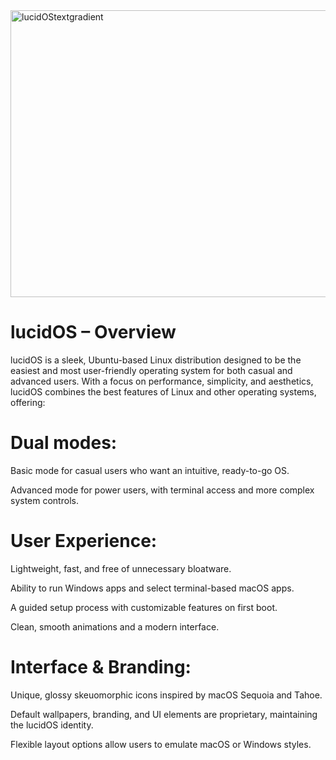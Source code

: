 <img width="1835" height="459" alt="lucidOStextgradient" src="https://github.com/user-attachments/assets/f7da42ae-0af3-4c82-8711-37f09fe0858f" />

# lucidOS – Overview

lucidOS is a sleek, Ubuntu-based Linux distribution designed to be the easiest and most user-friendly operating system for both casual and advanced users. With a focus on performance, simplicity, and aesthetics, lucidOS combines the best features of Linux and other operating systems, offering:

# Dual modes:

Basic mode for casual users who want an intuitive, ready-to-go OS.

Advanced mode for power users, with terminal access and more complex system controls.

# User Experience:

Lightweight, fast, and free of unnecessary bloatware.

Ability to run Windows apps and select terminal-based macOS apps.

A guided setup process with customizable features on first boot.

Clean, smooth animations and a modern interface.

# Interface & Branding:

Unique, glossy skeuomorphic icons inspired by macOS Sequoia and Tahoe.

Default wallpapers, branding, and UI elements are proprietary, maintaining the lucidOS identity.

Flexible layout options allow users to emulate macOS or Windows styles.
